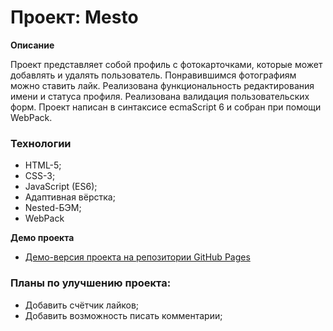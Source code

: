 # Проект: Mesto

**Описание**

Проект представляет собой профиль с фотокарточками, которые может добавлять и удалять пользователь. Понравившимся фотографиям можно ставить лайк. Реализована функциональность редактирования имени и статуса профиля. Реализована валидация пользовательских форм. Проект написан в синтаксисе ecmaScript 6 и собран при помощи WebPack.

### Технологии
* HTML-5;
* CSS-3;
* JavaScript (ES6);
* Адаптивная вёрстка;
* Nested-БЭМ;
* WebPack

**Демо проекта**

* [Демо-версия проекта на репозитории GitHub Pages](https://gitnikolas.github.io/mesto/)


### Планы по улучшению проекта:

* Добавить счётчик лайков;
* Добавить возможность писать комментарии;



